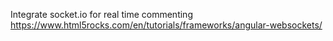 Integrate socket.io for real time commenting
https://www.html5rocks.com/en/tutorials/frameworks/angular-websockets/
